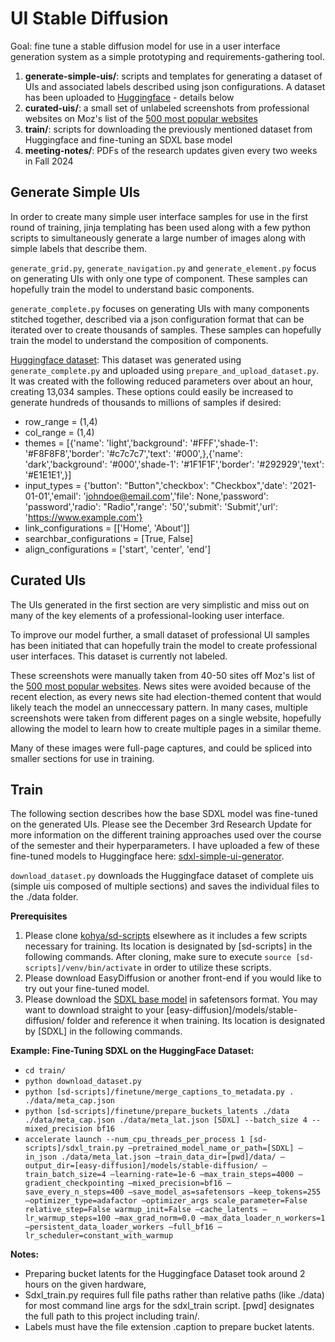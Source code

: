 # UI Stable Diffusion

Goal: fine tune a stable diffusion model for use in a user interface generation system as a simple prototyping and requirements-gathering tool.

1. **generate-simple-uis/**: scripts and templates for generating a dataset of UIs and associated labels described using json configurations. A dataset has been uploaded to [Huggingface](https://huggingface.co/datasets/nkyhl/simple-uis) - details below
2. **curated-uis/**: a small set of unlabeled screenshots from professional websites on Moz's list of the [500 most popular websites](https://moz.com/top500)
3. **train/**: scripts for downloading the previously mentioned dataset from Huggingface and fine-tuning an SDXL base model
4. **meeting-notes/**: PDFs of the research updates given every two weeks in Fall 2024

## Generate Simple UIs

In order to create many simple user interface samples for use in the first round of training, jinja templating has been used along with a few python scripts to simultaneously generate a large number of images along with simple labels that describe them.

`generate_grid.py`, `generate_navigation.py` and `generate_element.py` focus on generating UIs with only one type of component. These samples can hopefully train the model to understand basic components.

`generate_complete.py` focuses on generating UIs with many components stitched together, described via a json configuration format that can be iterated over to create thousands of samples. These samples can hopefully train the model to understand the composition of components.

[Huggingface dataset](https://huggingface.co/datasets/nkyhl/simple-uis): This dataset was generated using `generate_complete.py` and uploaded using `prepare_and_upload_dataset.py`. It was created with the following reduced parameters over about an hour, creating 13,034 samples. These options could easily be increased to generate hundreds of thousands to millions of samples if desired:
- row_range = (1,4)
- col_range = (1,4)
- themes = [{'name': 'light','background': '#FFF','shade-1': '#F8F8F8','border': '#c7c7c7','text': '#000',},{'name': 'dark','background': '#000','shade-1': '#1F1F1F','border': '#292929','text': '#E1E1E1',}]
- input_types = {'button': "Button",'checkbox': "Checkbox",'date': '2021-01-01','email': 'johndoe@email.com','file': None,'password': 'password','radio': "Radio",'range': '50','submit': 'Submit','url': 'https://www.example.com'}
- link_configurations = [['Home', 'About']]
- searchbar_configurations = [True, False]
- align_configurations = ['start', 'center', 'end']

## Curated UIs

The UIs generated in the first section are very simplistic and miss out on many of the key elements of a professional-looking user interface.

To improve our model further, a small dataset of professional UI samples has been initiated that can hopefully train the model to create professional user interfaces. This dataset is currently not labeled.

These screenshots were manually taken from 40-50 sites off Moz's list of the [500 most popular websites](https://moz.com/top500). 
News sites were avoided because of the recent election, as every news site had election-themed content that would likely teach the model an unneccessary pattern.
In many cases, multiple screenshots were taken from different pages on a single website, hopefully allowing the model to learn how to create multiple pages in a similar theme.

Many of these images were full-page captures, and could be spliced into smaller sections for use in training.

## Train

The following section describes how the base SDXL model was fine-tuned on the generated UIs. Please see the December 3rd Research Update for more information on the different training approaches used over the course of the semester and their hyperparameters. I have uploaded a few of these fine-tuned models to Huggingface here: [sdxl-simple-ui-generator](https://huggingface.co/nkyhl/sdxl-simple-ui-generator/).

`download_dataset.py` downloads the Huggingface dataset of complete uis (simple uis composed of multiple sections) and saves the individual files to the ./data folder.

**Prerequisites**
1. Please clone [kohya/sd-scripts](https://github.com/kohya-ss/sd-scripts) elsewhere as it includes a few scripts necessary for training. Its location is designated by [sd-scripts] in the following commands. After cloning, make sure to execute `source [sd-scripts]/venv/bin/activate` in order to utilize these scripts.
2. Please download EasyDiffusion or another front-end if you would like to try out your fine-tuned model.
3. Please download the [SDXL base model](https://civitai.com/models/101055/sd-xl) in safetensors format. You may want to download straight to your [easy-diffusion]/models/stable-diffusion/ folder and reference it when training. Its location is designated by [SDXL] in the following commands.

**Example: Fine-Tuning SDXL on the HuggingFace Dataset:**
- `cd train/`
- `python download_dataset.py`
- `python [sd-scripts]/finetune/merge_captions_to_metadata.py . ./data/meta_cap.json`
- `python [sd-scripts]/finetune/prepare_buckets_latents ./data ./data/meta_cap.json ./data/meta_lat.json [SDXL] --batch_size 4 --mixed_precision bf16`
- `accelerate launch --num_cpu_threads_per_process 1 [sd-scripts]/sdxl_train.py —pretrained_model_name_or_path=[SDXL] —in_json ./data/meta_lat.json —train_data_dir=[pwd]/data/ —output_dir=[easy-diffusion]/models/stable-diffusion/ —train_batch_size=4 —learning-rate=1e-6 —max_train_steps=4000 —gradient_checkpointing —mixed_precision=bf16 —save_every_n_steps=400 —save_model_as=safetensors —keep_tokens=255 —optimizer_type=adafactor —optimizer_args scale_parameter=False relative_step=False warmup_init=False —cache_latents —lr_warmup_steps=100 —max_grad_norm=0.0 —max_data_loader_n_workers=1 —persistent_data_loader_workers —full_bf16 —lr_scheduler=constant_with_warmup`

**Notes:**
- Preparing bucket latents for the Huggingface Dataset took around 2 hours on the given hardware,
- Sdxl_train.py requires full file paths rather than relative paths (like ./data) for most command line args for the sdxl_train script. [pwd] designates the full path to this project including train/.
- Labels must have the file extension .caption to prepare bucket latents.

